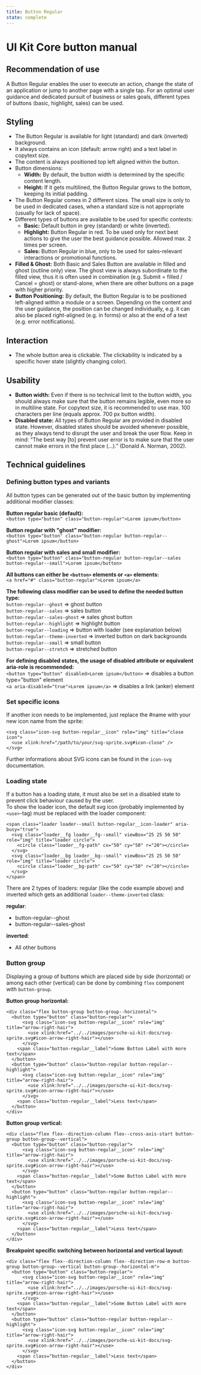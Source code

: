```yaml
---
title: Button Regular
state: complete
---
```


# UI Kit Core button manual

## Recommendation of use
A Button Regular enables the user to execute an action, change the state of an application or jump to another page with a single tap. For an optimal user guidance and dedicated pursuit of business or sales goals, different types of buttons (basic, highlight, sales) can be used.

## Styling
- The Button Regular is available for light (standard) and dark (inverted) background.
- It always contains an icon (default: arrow right) and a text label in copytext size. 
- The content is always positioned top left aligned within the button. 
- Button dimensions:
  - __Width:__ By default, the button width is determined by the specific content length.
  - __Height:__ If it gets multilined, the Button Regular grows to the bottom, keeping its initial padding.
- The Button Regular comes in 2 different sizes. The small size is only to be used in dedicated cases, when a standard size is not appropriate (usually for lack of space).
- Different types of buttons are available to be used for specific contexts:
  - __Basic:__ Default button in grey (standard) or white (inverted). 
  - __Highlight:__ Button Regular in red. To be used only for next best actions to give the user the best guidance possible. Allowed max. 2 times per screen.
  - __Sales:__ Button Regular in blue, only to be used for sales-relevant interactions or promotional functions.
- __Filled & Ghost:__ Both Basic and Sales Button are available in filled and ghost (outline only) view. The ghost view is always subordinate to the filled view, thus it is often used in combination (e.g. Submit = filled / Cancel = ghost) or stand-alone, when there are other buttons on a page with higher priority.
- __Button Positioning:__ By default, the Button Regular is to be positioned left-aligned within a module or a screen. Depending on the content and the user guidance, the position can be changed individually, e.g. it can also be placed right-aligned (e.g. in forms) or also at the end of a text (e.g. error notifications). 

## Interaction
- The whole button area is clickable. The clickability is indicated by a specific hover state (slightly changing color).

## Usability
- __Button width:__ Even if there is no technical limit to the button width, you should always make sure that the button remains legible, even more so in multiline state. For copytext size, it is recommended to use max. 100 characters per line (equals approx. 700 px button width).
- __Disabled state:__ All types of Button Regular are provided in disabled state. However, disabled states should be avoided whenever possible, as they always tend to disrupt the user and break the user flow. Keep in mind: “The best way [to] prevent user error is to make sure that the user cannot make errors in the first place (…).” (Donald A. Norman, 2002).

## Technical guidelines

### Defining button types and variants
All button types can be generated out of the basic button by implementing additional modifier classes:

__Button regular basic (default):__  
`<button type="button" class="button-regular">Lorem ipsum</button>`  

__Button regular with "ghost" modifier:__  
`<button type="button" class="button-regular button-regular--ghost">Lorem ipsum</button>` 

__Button regular with sales and small modifier:__  
`<button type="button" class="button-regular button-regular--sales button-regular--small">Lorem ipsum</button>`  

__All buttons can either be `<button>` elements or `<a>` elements:__  
`<a href="#" class="button-regular">Lorem ipsum</a>`

__The following class modifier can be used to define the needed button type:__  
`button-regular--ghost` => ghost button  
`button-regular--sales` => sales button  
`button-regular--sales-ghost` => sales ghost button  
`button-regular--highlight` => highlight button  
`button-regular--loading` => button with loader (see explanation below)  
`button-regular--theme-inverted` => inverted button on dark backgrounds  
`button-regular--small` => small button  
`button-regular--stretch` => stretched button  

__For defining disabled states, the usage of disabled attribute or equivalent aria-role is recommended:__  
`<button type="button" disabled>Lorem ipsum</button>` => disables a button type="button" element  
`<a aria-disabled="true">Lorem ipsum</a>` => disables a link (anker) element  

### Set specific icons
If another icon needs to be implemented, just replace the #name with your new icon name from the sprite:  

```
<svg class="icon-svg button-regular__icon" role="img" title="close icon">
  <use xlink:href="/path/to/your/svg-sprite.svg#icon-close" />
</svg>
``` 

Further informations about SVG icons can be found in the `icon-svg` documentation.  

### Loading state
If a button has a loading state, it must also be set in a disabled state to prevent click behaviour caused by the user.  
To show the loader icon, the default svg icon (probably implemented by `<use>`-tag) must be replaced with the loader component:  

```
<span class="loader loader--small button-regular__icon-loader" aria-busy="true">
  <svg class="loader__fg loader__fg--small" viewBox="25 25 50 50" role="img" title="loader circle">
    <circle class="loader__fg-path" cx="50" cy="50" r="20"></circle>
  </svg>
  <svg class="loader__bg loader__bg--small" viewBox="25 25 50 50" role="img" title="loader circle">
    <circle class="loader__bg-path" cx="50" cy="50" r="20"></circle>
  </svg>
</span>
```

There are 2 types of loaders: regular (like the code example above) and inverted which gets an additional `loader--theme-inverted` class:  

__regular__:
- button-regular--ghost
- button-regular--sales-ghost

__inverted__:
- All other buttons


### Button group
Displaying a group of buttons which are placed side by side (horizontal) or among each other (vertical) can be done by combining `flex` component with `button-group`.

__Button group horizontal:__  
```
<div class="flex button-group button-group--horizontal">
  <button type="button" class="button-regular">
      <svg class="icon-svg button-regular__icon" role="img" title="arrow-right-hair">
        <use xlink:href="../../images/porsche-ui-kit-docs/svg-sprite.svg#icon-arrow-right-hair"></use>
      </svg>
    <span class="button-regular__label">Some Button Label with more text</span>
  </button>
  <button type="button" class="button-regular button-regular--highlight">
      <svg class="icon-svg button-regular__icon" role="img" title="arrow-right-hair">
        <use xlink:href="../../images/porsche-ui-kit-docs/svg-sprite.svg#icon-arrow-right-hair"></use>
      </svg>
    <span class="button-regular__label">Less text</span>
  </button>
</div>
```

__Button group vertical:__  
```
<div class="flex flex--direction-column flex--cross-axis-start button-group button-group--vertical">
  <button type="button" class="button-regular">
      <svg class="icon-svg button-regular__icon" role="img" title="arrow-right-hair">
        <use xlink:href="../../images/porsche-ui-kit-docs/svg-sprite.svg#icon-arrow-right-hair"></use>
      </svg>
    <span class="button-regular__label">Some Button Label with more text</span>
  </button>
  <button type="button" class="button-regular button-regular--highlight">
      <svg class="icon-svg button-regular__icon" role="img" title="arrow-right-hair">
        <use xlink:href="../../images/porsche-ui-kit-docs/svg-sprite.svg#icon-arrow-right-hair"></use>
      </svg>
    <span class="button-regular__label">Less text</span>
  </button>
</div>
```

__Breakpoint specific switching between horizontal and vertical layout:__  
```
<div class="flex flex--direction-column flex--direction-row-m button-group button-group--vertical button-group--horizontal-m">
  <button type="button" class="button-regular">
      <svg class="icon-svg button-regular__icon" role="img" title="arrow-right-hair">
        <use xlink:href="../../images/porsche-ui-kit-docs/svg-sprite.svg#icon-arrow-right-hair"></use>
      </svg>
    <span class="button-regular__label">Some Button Label with more text</span>
  </button>
  <button type="button" class="button-regular button-regular--highlight">
      <svg class="icon-svg button-regular__icon" role="img" title="arrow-right-hair">
        <use xlink:href="../../images/porsche-ui-kit-docs/svg-sprite.svg#icon-arrow-right-hair"></use>
      </svg>
    <span class="button-regular__label">Less text</span>
  </button>
</div>
```

